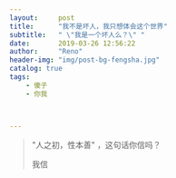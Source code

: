 ```yaml
---
layout:     post
title:      "我不是坏人，我只想体会这个世界"
subtitle:   " \"我是一个坏人么？\" "
date:       2019-03-26 12:56:22
author:     "Reno"
header-img: "img/post-bg-fengsha.jpg"
catalog: true
tags:
    - 傻子
    - 你我



---
```


> "人之初，性本善" ，这句话你信吗？
>
> 我信

